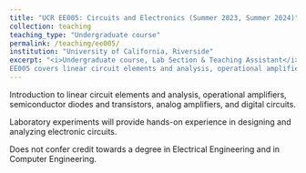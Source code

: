 ```yaml
---
title: "UCR EE005: Circuits and Electronics (Summer 2023, Summer 2024)"
collection: teaching
teaching_type: "Undergraduate course"
permalink: /teaching/ee005/
institution: "University of California, Riverside"
excerpt: "<i>Undergraduate course, Lab Section & Teaching Assistant</i><br/>
EE005 covers linear circuit elements and analysis, operational amplifiers, semiconductor diodes and transistors, analog amplifiers, and digital circuits."
---
```

Introduction to linear circuit elements and analysis, operational amplifiers, semiconductor diodes and transistors, analog amplifiers, and digital circuits. 

Laboratory experiments will provide hands-on experience in designing and analyzing electronic circuits. 

Does not confer credit towards a degree in Electrical Engineering and in Computer Engineering. 
